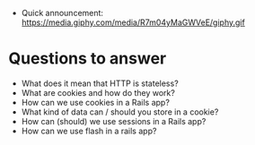 * Quick announcement: https://media.giphy.com/media/R7m04yMaGWVeE/giphy.gif

# Questions to answer
* What does it mean that HTTP is stateless?
* What are cookies and how do they work?
* How can we use cookies in a Rails app?
* What kind of data can / should you store in a cookie?
* How can (should) we use sessions in a Rails app?
* How can we use flash in a rails app?

